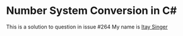 # Number System Conversion in C#
This is a solution to question in issue #264
My name is [Itay Singer](https://github.com/itayz1230)
